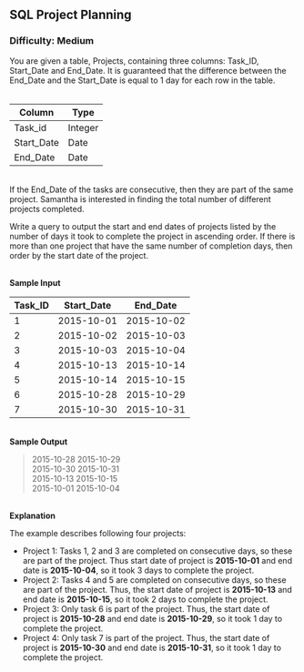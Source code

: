 ## SQL Project Planning

### Difficulty: Medium

You are given a table, Projects, containing three columns: Task_ID, Start_Date and End_Date. It is guaranteed that the difference between the End_Date and the Start_Date is equal to 1 day for each row in the table.
<br><br>

| Column     | Type    |
|------------|---------|
| Task_id    | Integer |
| Start_Date | Date    |
| End_Date   | Date    |

<br>If the End_Date of the tasks are consecutive, then they are part of the same project. Samantha is interested in finding the total number of different projects completed.

Write a query to output the start and end dates of projects listed by the number of days it took to complete the project in ascending order. If there is more than one project that have the same number of completion days, then order by the start date of the project.

<br>**Sample Input**<br>

| Task_ID | Start_Date | End_Date   |
|---------|------------|------------|
| 1       | 2015-10-01 | 2015-10-02 |
| 2       | 2015-10-02 | 2015-10-03 |
| 3       | 2015-10-03 | 2015-10-04 |
| 4       | 2015-10-13 | 2015-10-14 |
| 5       | 2015-10-14 | 2015-10-15 |
| 6       | 2015-10-28 | 2015-10-29 |
|  7      | 2015-10-30 | 2015-10-31 |


<br>**Sample Output**

>2015-10-28 2015-10-29<br>
2015-10-30 2015-10-31<br>
2015-10-13 2015-10-15<br>
2015-10-01 2015-10-04

<br>**Explanation** 

The example describes following four projects:

- Project 1: Tasks 1, 2 and 3 are completed on consecutive days, so these are part of the project. Thus start date of project is **2015-10-01** and end date is **2015-10-04**, so it took 3 days to complete the project.
- Project 2: Tasks 4 and 5 are completed on consecutive days, so these are part of the project. Thus, the start date of project is **2015-10-13** and end date is **2015-10-15**, so it took 2 days to complete the project.
- Project 3: Only task 6 is part of the project. Thus, the start date of project is **2015-10-28** and end date is **2015-10-29**, so it took 1 day to complete the project.
- Project 4: Only task 7 is part of the project. Thus, the start date of project is **2015-10-30** and end date is **2015-10-31**, so it took 1 day to complete the project.